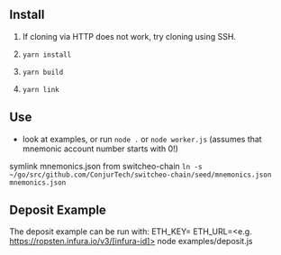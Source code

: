 ## Install

1. If cloning via HTTP does not work, try cloning using SSH.

2. `yarn install`

3. `yarn build`

4. `yarn link`

## Use
- look at examples, or run `node .` or `node worker.js` (assumes that mnemonic account number starts with 0!)

symlink mnemonics.json from switcheo-chain
`ln -s ~/go/src/github.com/ConjurTech/switcheo-chain/seed/mnemonics.json mnemonics.json`

## Deposit Example
The deposit example can be run with:
ETH_KEY=<eth private key> ETH_URL=<e.g. https://ropsten.infura.io/v3/[infura-id]> node examples/deposit.js
